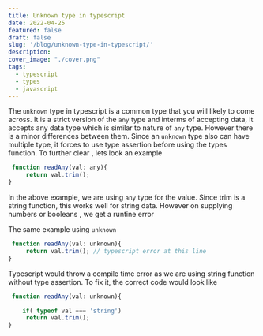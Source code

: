 ```yaml
---
title: Unknown type in typescript
date: 2022-04-25
featured: false
draft: false
slug: '/blog/unknown-type-in-typescript/'
description:
cover_image: "./cover.png"
tags:
  - typescript
  - types
  - javascript
---
```


The `unknown` type in typescript is a common type that you will likely to come across. It is a strict version of the
`any` type and interms of accepting data, it accepts any data type which is similar to nature of `any` type. However
there is a minor differences between them. Since an `unknown` type also can have multiple type, it forces to use type assertion before using the types function. To further clear , lets look an example

```js
 function readAny(val: any){
     return val.trim();
}
```

In the above example, we are using `any` type for the value. Since trim is a string function, this works well for string data. However on supplying numbers or booleans , we get a runtine error

The same example using `unknown`

```js
 function readAny(val: unknown){
     return val.trim(); // typescript error at this line
}
```

Typescript would throw a compile time error as we are using string function without type assertion. To fix it, the correct code would look like

```js
 function readAny(val: unknown){

    if( typeof val === 'string')
     return val.trim();
}
```
